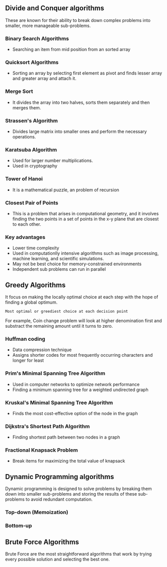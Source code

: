 

## Divide and Conquer algorithms 
These are known for their ability to break down complex problems into smaller, more manageable sub-problems.
### Binary Search Algorithms
  - Searching an item from mid position from an sorted array
### Quicksort Algorithms
  - Sorting an array by selecting first element as pivot and finds lesser array and greater array and attach it.
### Merge Sort
  - It divides the array into two halves, sorts them separately and then merges them.
### Strassen's Algorithm
  - Divides large matrix into smaller ones and perform the necessary operations.
### Karatsuba Algorithm
  - Used for larger number multiplications.
  - Used in cryptography
### Tower of Hanoi
  - It is a mathematical puzzle, an problem of recursion
### Closest Pair of Points
  - This is a problem that arises in computational geometry, and it involves finding the two points in a set of points in the x-y plane that are closest to each other.


### Key advantages 

- Lower time complexity
- Used in computationlly intensive algorithms such as image processing, machine learning, and scientific simulations.
- May not be best choice for memory-constrained environments
- Independent sub problems can run in parallel

## Greedy Algorithms
It focus on making the locally optimal choice at each step with the hope of finding a global optimum.

```Most optimal or greediest choice at each decision point```

For example, Coin change problem will look at higher denomination first and substract the remaining amount until it turns to zero.

### Huffman coding
- Data compression technique
- Assigns shorter codes for most frequently occurring characters and longer for least

### Prim's Minimal Spanning Tree Algorithm
- Used in computer networks to optimize network performance
- Finding a minimum spanning tree for a weighted undirected graph

### Kruskal's Minimal Spanning Tree Algorithm
- Finds the most cost-effective option of the node in the graph

### Dijkstra's Shortest Path Algorithm
- Finding shortest path between two nodes in a graph

### Fractional Knapsack Problem
- Break items for maximizing the total value of knapsack

## Dynamic Programming algorithms

Dynamic programming is designed to solve problems by breaking them down into smaller sub-problems and storing the results of these sub-problems to avoid redundant computation.

### Top-down (Memoization)

### Bottom-up

## Brute Force Algorithms 
Brute Force are the most straightforward algorithms that work by trying every possible solution and selecting the best one.


